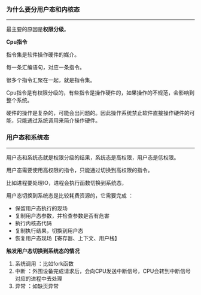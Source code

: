 ### 为什么要分用户态和内核态

---

最主要的原因是**权限分级**。

**Cpu指令**

指令集是软件操作硬件的媒介。

每一条汇编语句，对应一条指令。

很多个指令汇聚在一起，就是指令集。



Cpu指令是有权限分级的，有些指令是操作硬件的，如果操作的不规范，会影响到整个系统。

硬件的操作是复杂的，可能会出问题的。因此操作系统禁止软件直接操作硬件的可能，只能通过系统调用来简介操作硬件。



### 用户态和系统态

---

用户态和系统态就是权限分级的结果，系统态是高权限，用户态是低权限。

用户态需要使用高权限的指令，只能通过切换到高权限的指令。

比如进程要处理IO，进程会执行函数切换到系统态，

用户态切换到系统态是比较耗费资源的，它需要完成 ：

- 保留用户态执行的现场
- 复制用户态参数，并检查参数是否有危害
- 执行内核态代码
- 复制执行结果，切换到用户态
- 恢复用户态现场【寄存器、上下文、用户栈】



**触发用户态切换到系统态的情况**

1. 系统调用 ：比如fork函数
2. 中断 ：外围设备完成请求后，会向CPU发送中断信号，CPU会转到中断信号对应的进程中去处理
3. 异常 ：如缺页异常